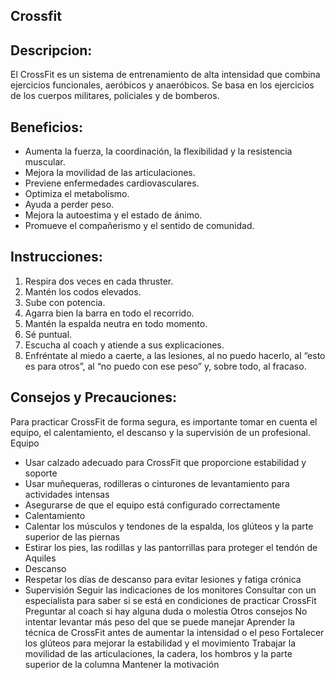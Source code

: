 ## Crossfit

## Descripcion: 

El CrossFit es un sistema de entrenamiento de alta intensidad que combina ejercicios funcionales, aeróbicos y anaeróbicos. Se basa en los ejercicios de los cuerpos militares, policiales y de bomberos. 

## Beneficios:

- Aumenta la fuerza, la coordinación, la flexibilidad y la resistencia muscular.
- Mejora la movilidad de las articulaciones.
- Previene enfermedades cardiovasculares.
- Optimiza el metabolismo.
- Ayuda a perder peso.
- Mejora la autoestima y el estado de ánimo.
- Promueve el compañerismo y el sentido de comunidad.


## Instrucciones: 

1. Respira dos veces en cada thruster.
2. Mantén los codos elevados.
3. Sube con potencia.
4. Agarra bien la barra en todo el recorrido.
4. Mantén la espalda neutra en todo momento.
5. Sé puntual.
6. Escucha al coach y atiende a sus explicaciones.
7. Enfréntate al miedo a caerte, a las lesiones, al no puedo hacerlo, al “esto es para otros”, al “no puedo con ese peso” y, sobre todo, al fracaso.


## Consejos y Precauciones: 

Para practicar CrossFit de forma segura, es importante tomar en cuenta el equipo, el calentamiento, el descanso y la supervisión de un profesional. 
Equipo 
- Usar calzado adecuado para CrossFit que proporcione estabilidad y soporte
- Usar muñequeras, rodilleras o cinturones de levantamiento para actividades intensas
- Asegurarse de que el equipo está configurado correctamente
- Calentamiento 
- Calentar los músculos y tendones de la espalda, los glúteos y la parte superior de las piernas
- Estirar los pies, las rodillas y las pantorrillas para proteger el tendón de Aquiles
- Descanso 
- Respetar los días de descanso para evitar lesiones y fatiga crónica
- Supervisión 
Seguir las indicaciones de los monitores
Consultar con un especialista para saber si se está en condiciones de practicar CrossFit
Preguntar al coach si hay alguna duda o molestia
Otros consejos
No intentar levantar más peso del que se puede manejar 
Aprender la técnica de CrossFit antes de aumentar la intensidad o el peso 
Fortalecer los glúteos para mejorar la estabilidad y el movimiento 
Trabajar la movilidad de las articulaciones, la cadera, los hombros y la parte superior de la columna 
Mantener la motivación 

